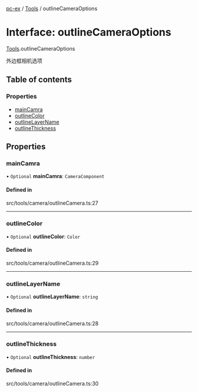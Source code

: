 [pc-ex](https://github.com/TheFBplus/pc-ex/blob/master/docs/md/README.md) / [Tools](https://github.com/TheFBplus/pc-ex/blob/master/docs/md/modules/Tools.md) / outlineCameraOptions

# Interface: outlineCameraOptions

[Tools](https://github.com/TheFBplus/pc-ex/blob/master/docs/md/modules/Tools.md).outlineCameraOptions

外边框相机选项

## Table of contents

### Properties

- [mainCamra](https://github.com/TheFBplus/pc-ex/blob/master/docs/md/interfaces/Tools.outlineCameraOptions.md#maincamra)
- [outlineColor](https://github.com/TheFBplus/pc-ex/blob/master/docs/md/interfaces/Tools.outlineCameraOptions.md#outlinecolor)
- [outlineLayerName](https://github.com/TheFBplus/pc-ex/blob/master/docs/md/interfaces/Tools.outlineCameraOptions.md#outlinelayername)
- [outlineThickness](https://github.com/TheFBplus/pc-ex/blob/master/docs/md/interfaces/Tools.outlineCameraOptions.md#outlinethickness)

## Properties

### mainCamra

• `Optional` **mainCamra**: `CameraComponent`

#### Defined in

src/tools/camera/outlineCamera.ts:27

___

### outlineColor

• `Optional` **outlineColor**: `Color`

#### Defined in

src/tools/camera/outlineCamera.ts:29

___

### outlineLayerName

• `Optional` **outlineLayerName**: `string`

#### Defined in

src/tools/camera/outlineCamera.ts:28

___

### outlineThickness

• `Optional` **outlineThickness**: `number`

#### Defined in

src/tools/camera/outlineCamera.ts:30
